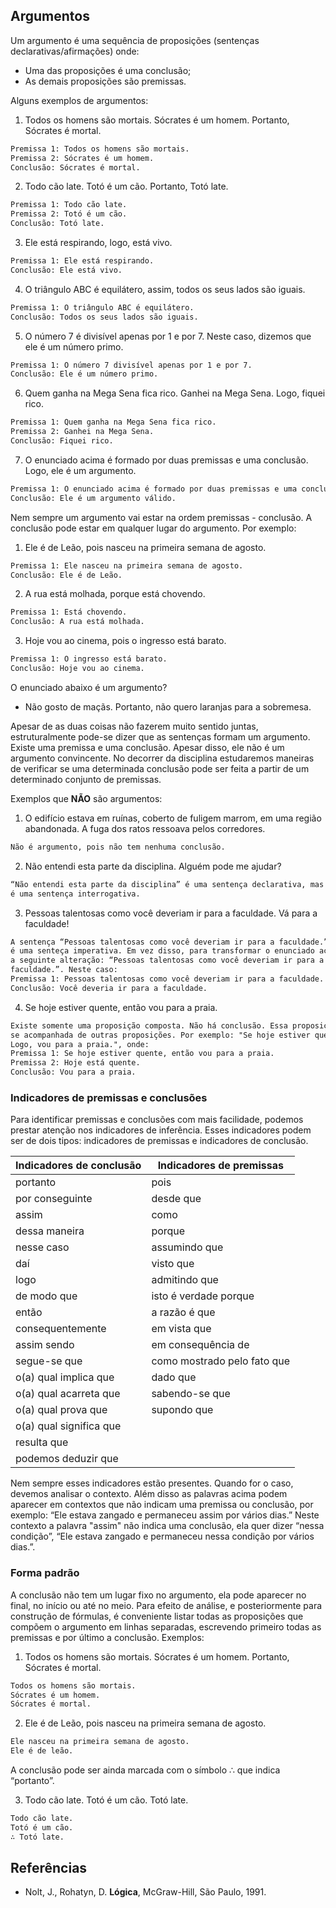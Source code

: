 ## Argumentos
Um argumento é uma sequência de proposições (sentenças declarativas/afirmações) onde:
- Uma das proposições é uma conclusão;
- As demais proposições são premissas.

Alguns exemplos de argumentos:
1. Todos os homens são mortais. Sócrates é um homem. Portanto, Sócrates é mortal.
```diff
Premissa 1: Todos os homens são mortais.
Premissa 2: Sócrates é um homem.
Conclusão: Sócrates é mortal.
```
2. Todo cão late. Totó é um cão. Portanto, Totó late.
```diff
Premissa 1: Todo cão late.
Premissa 2: Totó é um cão.
Conclusão: Totó late.
```
3. Ele está respirando, logo, está vivo.
```diff
Premissa 1: Ele está respirando.
Conclusão: Ele está vivo.
```
4. O triângulo ABC é equilátero, assim, todos os seus lados são iguais.
```diff
Premissa 1: O triângulo ABC é equilátero.
Conclusão: Todos os seus lados são iguais.
```
5. O número 7 é divisível apenas por 1 e por 7. Neste caso, dizemos que ele é um número primo.
```diff
Premissa 1: O número 7 divisível apenas por 1 e por 7.
Conclusão: Ele é um número primo.
```
6. Quem ganha na Mega Sena fica rico. Ganhei na Mega Sena. Logo, fiquei rico.
```diff
Premissa 1: Quem ganha na Mega Sena fica rico. 
Premissa 2: Ganhei na Mega Sena.
Conclusão: Fiquei rico.
```
7. O enunciado acima é formado por duas premissas e uma conclusão. Logo, ele é um argumento.
```diff
Premissa 1: O enunciado acima é formado por duas premissas e uma conclusão.
Conclusão: Ele é um argumento válido.
```

Nem sempre um argumento vai estar na ordem premissas - conclusão. A conclusão pode estar em qualquer lugar do argumento. Por exemplo:
1. Ele é de Leão, pois nasceu na primeira semana de agosto.
```diff
Premissa 1: Ele nasceu na primeira semana de agosto.
Conclusão: Ele é de Leão.
```
2. A rua está molhada, porque está chovendo.
```diff
Premissa 1: Está chovendo.
Conclusão: A rua está molhada.
```
3. Hoje vou ao cinema, pois o ingresso está barato.
```diff
Premissa 1: O ingresso está barato.
Conclusão: Hoje vou ao cinema.
```
O enunciado abaixo é um argumento? 
- Não gosto de maçãs. Portanto, não quero laranjas para a sobremesa.

Apesar de as duas coisas não fazerem muito sentido juntas, estruturalmente pode-se dizer que as sentenças formam um argumento. Existe uma premissa e uma conclusão. Apesar disso, ele não é um argumento convincente. No decorrer da disciplina estudaremos maneiras de verificar se uma determinada conclusão pode ser feita a partir de um determinado conjunto de premissas.

Exemplos que **NÃO** são argumentos:
1. O edifício estava em ruínas, coberto de fuligem marrom, em uma região abandonada. A fuga dos ratos ressoava pelos corredores.
```diff
Não é argumento, pois não tem nenhuma conclusão.
```
2. Não entendi esta parte da disciplina. Alguém pode me ajudar?
```diff
“Não entendi esta parte da disciplina” é uma sentença declarativa, mas “Alguém pode me ajudar?” 
é uma sentença interrogativa.
```
3. Pessoas talentosas como você deveriam ir para a faculdade. Vá para a faculdade!
```diff
A sentença “Pessoas talentosas como você deveriam ir para a faculdade.” é válida, mas “Vá para a faculdade!” 
é uma senteça imperativa. Em vez disso, para transformar o enunciado acima em um argumento, poderíamos fazer 
a seguinte alteração: “Pessoas talentosas como você deveriam ir para a faculdade. Você deveria ir para a 
faculdade.”. Neste caso:
Premissa 1: Pessoas talentosas como você deveriam ir para a faculdade.
Conclusão: Você deveria ir para a faculdade.
```
4. Se hoje estiver quente, então vou para a praia.
```diff
Existe somente uma proposição composta. Não há conclusão. Essa proposição poderia ser transformada em um argumento 
se acompanhada de outras proposições. Por exemplo: "Se hoje estiver quente, então vou para a praia. Hoje está quente. 
Logo, vou para a praia.", onde:
Premissa 1: Se hoje estiver quente, então vou para a praia. 
Premissa 2: Hoje está quente. 
Conclusão: Vou para a praia.
```

### Indicadores de premissas e conclusões
Para identificar premissas e conclusões com mais facilidade, podemos prestar atenção nos indicadores de inferência. Esses indicadores podem ser de dois tipos: indicadores de premissas e indicadores de conclusão. 

| Indicadores de conclusão  | Indicadores de premissas    |
|---------------------------|-----------------------------|
| portanto                  | pois                        |
| por conseguinte           | desde que                   |
| assim                     | como                        |
| dessa maneira             | porque                      |
| nesse caso                | assumindo que               |
| daí                       | visto que                   |
| logo                      | admitindo que               |
| de modo que               | isto é verdade porque       |
| então                     | a razão é que               |
| consequentemente          | em vista que                |
| assim sendo               | em consequência de          |
| segue\-se que             | como mostrado pelo fato que |
| o\(a\) qual implica que   | dado que                    |
| o\(a\) qual acarreta que  | sabendo\-se que             |
| o\(a\) qual prova que     | supondo que                 |
| o\(a\) qual significa que |                             |
| resulta que               |                             |
| podemos deduzir que       |                             |

Nem sempre esses indicadores estão presentes. Quando for o caso, devemos analisar o contexto. Além disso as palavras acima podem aparecer em contextos que não indicam uma premissa ou conclusão, por exemplo: “Ele estava zangado e permaneceu assim por vários dias.” Neste contexto a palavra "assim" não indica uma conclusão, ela quer dizer “nessa condição”, “Ele estava zangado e permaneceu nessa condição por vários dias.”.

### Forma padrão
A conclusão não tem um lugar fixo no argumento, ela pode aparecer no final, no início ou até no meio. Para efeito de análise, e posteriormente para construção de fórmulas, é conveniente listar todas as proposições que compõem o argumento em linhas separadas, escrevendo primeiro todas as premissas e por último a conclusão. Exemplos:
1. Todos os homens são mortais. Sócrates é um homem. Portanto, Sócrates é mortal.
```diff
Todos os homens são mortais.
Sócrates é um homem.
Sócrates é mortal.
```
2. Ele é de Leão, pois nasceu na primeira semana de agosto.
```diff
Ele nasceu na primeira semana de agosto.
Ele é de leão.
```

A conclusão pode ser ainda marcada com o símbolo ∴ que indica “portanto”.

3. Todo cão late. Totó é um cão. Totó late.
```diff
Todo cão late.
Totó é um cão.
∴ Totó late.
```

## Referências
- Nolt, J., Rohatyn, D. **Lógica**, McGraw-Hill, São Paulo, 1991.
